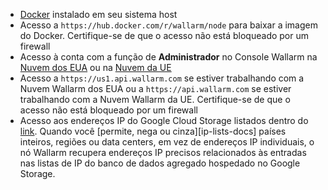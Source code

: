 * [Docker](https://docs.docker.com/engine/install/) instalado em seu sistema host
* Acesso a `https://hub.docker.com/r/wallarm/node` para baixar a imagem do Docker. Certifique-se de que o acesso não está bloqueado por um firewall
* Acesso à conta com a função de **Administrador** no Console Wallarm na [Nuvem dos EUA](https://us1.my.wallarm.com/) ou na [Nuvem da UE](https://my.wallarm.com/)
* Acesso a `https://us1.api.wallarm.com` se estiver trabalhando com a Nuvem Wallarm dos EUA ou a `https://api.wallarm.com` se estiver trabalhando com a Nuvem Wallarm da UE. Certifique-se de que o acesso não está bloqueado por um firewall
* Acesso aos endereços IP do Google Cloud Storage listados dentro do [link](https://www.gstatic.com/ipranges/goog.json). Quando você [permite, nega ou cinza][ip-lists-docs] países inteiros, regiões ou data centers, em vez de endereços IP individuais, o nó Wallarm recupera endereços IP precisos relacionados às entradas nas listas de IP do banco de dados agregado hospedado no Google Storage.
